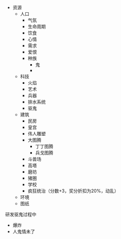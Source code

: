 
- 资源
	- 人口
		- 气氛
		- 生命周期
		- 饮食
		- 心情
		- 需求
		- 爱恨
		- 种族
			- 鬼
			- 
	- 科技
		- 火焰
		- 艺术
		- 兵器
		- 排水系统
		- 驱鬼
	- 建筑
		- 民房
		- 皇宫
		- 伟人雕塑
		- 大图腾
			- 丁丁图腾
			- 兵戈图腾
		- 斗兽场
		- 高塔
		- 磨坊
		- 猪圈
		- 学校
		- 疯狂统治（分数+3，奖分折扣为20%，动乱）
	- 环境
	- 图纸


研发驱鬼过程中
- 爆炸
- 人鬼情未了

